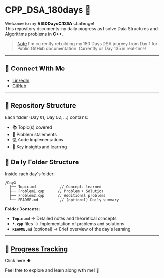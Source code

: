 # CPP_DSA_180days 🚀

Welcome to my **#180DaysOfDSA** challenge!  
This repository documents my daily progress as I solve Data Structures and Algorithms problems in **C++**.

> [Note]() I'm currently rebuilding my 180 Days DSA journey from Day 1 for Public GitHub documentation. Currently on Day 135 in real-time!
---
## 🤝 Connect With Me
- [LinkedIn](https://www.linkedin.com/in/arvind-kumar03)
- [GitHub](https://github.com/Jr-Turing)

---
## 📂 Repository Structure

Each folder (Day 01, Day 02, ...) contains:
- 📚 Topic(s) covered
- 🧠 Problem statements
- 💻 Code implementations
- 📝 Key insights and learning

## 📅 Daily Folder Structure

Inside each day's folder:

```
/DayX
  ├── Topic.md           // Concepts learned
  ├── Problem1.cpp      // Problem + Solution
  ├── Problem2.cpp      // Additional problems
  └── README.md          // (optional) Daily summary
```

**Folder Contents:**
- **`Topic.md`** → Detailed notes and theoretical concepts
- **`*.cpp`** files → Implementation of problems and solutions
- **`README.md`** (optional) → Brief overview of the day's learning

---

## 🎯 [Progress Tracking](https://github.com/Jr-Turing/Cpp_DSA_180days/blob/main/%23180DaysofCode/Tracker.md)
Click here ⬆️

Feel free to explore and learn along with me! 🚀

